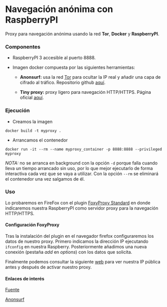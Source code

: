 # Navegación anónima con RaspberryPI

Proxy para navegación anónima usando la red **Tor**, **Docker** y **RaspberryPI**.

### Componentes

- RaspberryPI 3 accesible al puerto 8888.

- Imagen docker compuesta por las siguientes herramientas:

    - **Anonsurf:** usa la red [Tor](https://es.wikipedia.org/wiki/Tor_(red_de_anonimato)) para ocultar la IP real y añadir una capa de cifrado al tráfico. Repositorio github [aquí](https://github.com/Und3rf10w/kali-anonsurf).

    - **Tiny proxy:** proxy ligero para navegación HTTP/HTTPS. Página oficial [aquí](https://tinyproxy.github.io/).

### Ejecución

- Creamos la imagen

`docker build -t myproxy .`

- Arrancamos el contenedor

`docker run -it --rm --name myproxy_container -p 8888:8888 --privileged myproxy`

*NOTA:* no se arranca en background con la opción `-d` porque falla cuando lleva un tiempo arrancado sin uso, por lo que mejor ejecutarlo de forma interactiva cada vez que se vaya a utilizar. Con la opción `--rm` se eliminará el contenedor una vez salgamos de él.

### Uso

Lo probaremos en FireFox con el plugin [FoxyProxy Standard](https://addons.mozilla.org/es/firefox/addon/foxyproxy-standard/) en donde indicaremos nuestra RaspberryPI como servidor proxy para la navegación HTTP/HTTPS.

#### Configuración FoxyProxy

Tras la instalación del plugin en el navegador firefox configuraremos los datos de nuestro proxy. Primero indicamos la dirección IP ejecutando `ifconfig` en nuestra Raspberry. Posteriormente añadimos una nueva conexión (pestaña *add* en *options*) con los datos que solicita.

Finalmente podemos consultar la siguiente [web](http://cualesmiip.com/) para ver nuestra IP pública antes y después de activar nuestro proxy.


#### Enlaces de interés

[Fuente](https://www.elladodelmal.com/2020/04/aplicaciones-practicas-de-docker-en.html)

[Anonsurf](https://www.wifi-libre.com/topic-1253-impedir-su-rastreo-en-la-red-con-anonsurf.html)
